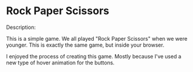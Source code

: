 # Rock Paper Scissors

Description:

This is a simple game. We all played "Rock Paper Scissors" when we were younger. This is exactly the same game, but inside your browser.

I enjoyed the process of creating this game. Mostly because I've used a new type of hover animation for the buttons.
